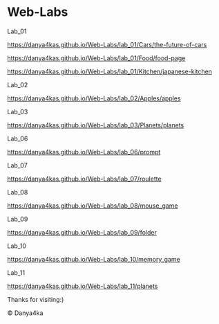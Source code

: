 # Web-Labs
Lab_01

https://danya4kas.github.io/Web-Labs/lab_01/Cars/the-future-of-cars

https://danya4kas.github.io/Web-Labs/lab_01/Food/food-page

https://danya4kas.github.io/Web-Labs/lab_01/Kitchen/japanese-kitchen

Lab_02

https://danya4kas.github.io/Web-Labs/lab_02/Apples/apples

Lab_03

https://danya4kas.github.io/Web-Labs/lab_03/Planets/planets

Lab_06

https://danya4kas.github.io/Web-Labs/lab_06/prompt

Lab_07

https://danya4kas.github.io/Web-Labs/lab_07/roulette

Lab_08

https://danya4kas.github.io/Web-Labs/lab_08/mouse_game

Lab_09

https://danya4kas.github.io/Web-Labs/lab_09/folder

Lab_10

https://danya4kas.github.io/Web-Labs/lab_10/memory_game

Lab_11

https://danya4kas.github.io/Web-Labs/lab_11/planets










Thanks for visiting:)

© Danya4ka 

